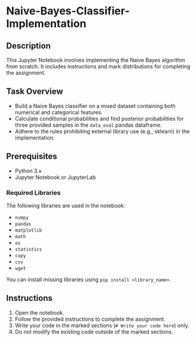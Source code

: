 # Naive-Bayes-Classifier-Implementation


## Description
This Jupyter Notebook involves implementing the Naive Bayes algorithm from scratch. It includes instructions and mark distributions for completing the assignment.

## Task Overview
- Build a Naive Bayes classifier on a mixed dataset containing both numerical and categorical features.
- Calculate conditional probabilities and find posterior probabilities for three provided samples in the `data_eval` pandas dataframe.
- Adhere to the rules prohibiting external library use (e.g., sklearn) in the implementation.

## Prerequisites
- Python 3.x
- Jupyter Notebook or JupyterLab

### Required Libraries
The following libraries are used in the notebook:
- `numpy`
- `pandas`
- `matplotlib`
- `math`
- `os`
- `statistics`
- `copy`
- `csv`
- `wget`

You can install missing libraries using `pip install <library_name>`.

## Instructions
1. Open the notebook.
2. Follow the provided instructions to complete the assignment.
3. Write your code in the marked sections (`# Write your code here`) only.
4. Do not modify the existing code outside of the marked sections.


